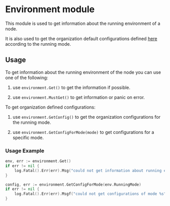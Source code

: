 # Environment module

This module is used to get information about the running environment of a node.

It is also used to get the organization default configurations defined [here](https://github.com/threefoldtech/zos-config)
according to the running mode.

## Usage

To get information about the running environment of the node you can use one of the following:

1. use `environment.Get()` to get the information if possible.

2. use `environment.MustGet()` to get information or panic on error.

To get organization defined configurations:

1. use `environment.GetConfig()` to get the organization configurations for the running mode.

2. use `environment.GetConfigForMode(mode)` to get configurations for a specific mode.

### Usage Example

```go
env, err := environment.Get()
if err != nil {
    log.Fatal().Err(err).Msg("could not get information about running environment")
}

config, err := environment.GetConfigForMode(env.RunningMode)
if err != nil {
    log.Fatal().Err(err).Msgf("could not get configurations of mode %s", env.RunningMode)
}

```
